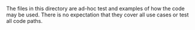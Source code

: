 The files in this directory are ad-hoc test and examples of how the code may be used.
There is no expectation that they cover all use cases or test all code paths.
